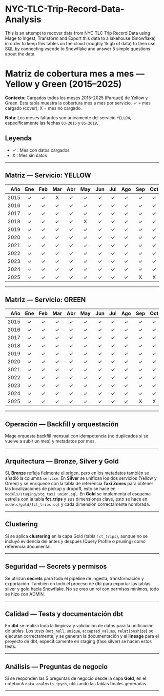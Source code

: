 # NYC-TLC-Trip-Record-Data-Analysis
This is an attempt to recover data from NYC TLC Trip Record Data using Mage to Ingest, Transform and Export this data to a lakehouse (Snowflake) in order to keep this tables on the cloud (roughly 15 gb of data) to then use SQL by connecting vscode to Snowflake and answer 5 simple questions about the data.


# Matriz de cobertura mes a mes — Yellow y Green (2015–2025) 

**Contexto**: Cargados todos los meses 2015–2025 (Parquet) de Yellow y Green. Esta tabla muestra la cobertura mes a mes por servicio. ✓ = mes cargado (cover), X = mes no cargado.

**Nota**: Los meses faltantes son únicamente del servicio `YELLOW`, específicamente las fechas `03-2015` y `05-2018`.

## Leyenda

* ✓ : Mes con datos cargados
* X : Mes sin datos

---

## Matriz — Servicio: YELLOW

|  Año | Ene | Feb | Mar | Abr | May | Jun | Jul | Ago | Sep | Oct | Nov | Dic |
| ---: | :-: | :-: | :-: | :-: | :-: | :-: | :-: | :-: | :-: | :-: | :-: | :-: |
| 2015 |  ✓  |  ✓  |  X  |  ✓  |  ✓  |  ✓  |  ✓  |  ✓  |  ✓  |  ✓  |  ✓  |  ✓  |
| 2016 |  ✓  |  ✓  |  ✓  |  ✓  |  ✓  |  ✓  |  ✓  |  ✓  |  ✓  |  ✓  |  ✓  |  ✓  |
| 2017 |  ✓  |  ✓  |  ✓  |  ✓  |  ✓  |  ✓  |  ✓  |  ✓  |  ✓  |  ✓  |  ✓  |  ✓  |
| 2018 |  ✓  |  ✓  |  ✓  |  ✓  |  X  |  ✓  |  ✓  |  ✓  |  ✓  |  ✓  |  ✓  |  ✓  |
| 2019 |  ✓  |  ✓  |  ✓  |  ✓  |  ✓  |  ✓  |  ✓  |  ✓  |  ✓  |  ✓  |  ✓  |  ✓  |
| 2020 |  ✓  |  ✓  |  ✓  |  ✓  |  ✓  |  ✓  |  ✓  |  ✓  |  ✓  |  ✓  |  ✓  |  ✓  |
| 2021 |  ✓  |  ✓  |  ✓  |  ✓  |  ✓  |  ✓  |  ✓  |  ✓  |  ✓  |  ✓  |  ✓  |  ✓  |
| 2022 |  ✓  |  ✓  |  ✓  |  ✓  |  ✓  |  ✓  |  ✓  |  ✓  |  ✓  |  ✓  |  ✓  |  ✓  |
| 2023 |  ✓  |  ✓  |  ✓  |  ✓  |  ✓  |  ✓  |  ✓  |  ✓  |  ✓  |  ✓  |  ✓  |  ✓  |
| 2024 |  ✓  |  ✓  |  ✓  |  ✓  |  ✓  |  ✓  |  ✓  |  ✓  |  ✓  |  ✓  |  ✓  |  ✓  |
| 2025 |  ✓  |  ✓  |  ✓  |  ✓  |  ✓  |  ✓  |  ✓  |  ✓  |  X  |  X  |  X  |  X  |

---

## Matriz — Servicio: GREEN

|  Año | Ene | Feb | Mar | Abr | May | Jun | Jul | Ago | Sep | Oct | Nov | Dic |
| ---: | :-: | :-: | :-: | :-: | :-: | :-: | :-: | :-: | :-: | :-: | :-: | :-: |
| 2015 |  ✓  |  ✓  |  ✓  |  ✓  |  ✓  |  ✓  |  ✓  |  ✓  |  ✓  |  ✓  |  ✓  |  ✓  |
| 2016 |  ✓  |  ✓  |  ✓  |  ✓  |  ✓  |  ✓  |  ✓  |  ✓  |  ✓  |  ✓  |  ✓  |  ✓  |
| 2017 |  ✓  |  ✓  |  ✓  |  ✓  |  ✓  |  ✓  |  ✓  |  ✓  |  ✓  |  ✓  |  ✓  |  ✓  |
| 2018 |  ✓  |  ✓  |  ✓  |  ✓  |  ✓  |  ✓  |  ✓  |  ✓  |  ✓  |  ✓  |  ✓  |  ✓  |
| 2019 |  ✓  |  ✓  |  ✓  |  ✓  |  ✓  |  ✓  |  ✓  |  ✓  |  ✓  |  ✓  |  ✓  |  ✓  |
| 2020 |  ✓  |  ✓  |  ✓  |  ✓  |  ✓  |  ✓  |  ✓  |  ✓  |  ✓  |  ✓  |  ✓  |  ✓  |
| 2021 |  ✓  |  ✓  |  ✓  |  ✓  |  ✓  |  ✓  |  ✓  |  ✓  |  ✓  |  ✓  |  ✓  |  ✓  |
| 2022 |  ✓  |  ✓  |  ✓  |  ✓  |  ✓  |  ✓  |  ✓  |  ✓  |  ✓  |  ✓  |  ✓  |  ✓  |
| 2023 |  ✓  |  ✓  |  ✓  |  ✓  |  ✓  |  ✓  |  ✓  |  ✓  |  ✓  |  ✓  |  ✓  |  ✓  |
| 2024 |  ✓  |  ✓  |  ✓  |  ✓  |  ✓  |  ✓  |  ✓  |  ✓  |  ✓  |  ✓  |  ✓  |  ✓  |
| 2025 |  ✓  |  ✓  |  ✓  |  ✓  |  ✓  |  ✓  |  ✓  |  ✓  |  X  |  X  |  X  |  X  |

---

## Operación — Backfill y orquestación

Mage orquesta backfill mensual con idempotencia (no duplicados si se vuelve a subir un mes) y metadatos por mes.

---

## Arquitectura — Bronze, Silver y Gold

Sí, **Bronze** refleja fielmente el origen, pero en los metadatos también se añadió la columna `service`. En **Silver** se unifican los dos servicios (Yellow y Green) y se enriquece con la tabla de referencia **Taxi Zones** para obtener las localizaciones de pickup y dropoff, esto se hace en `models/staging/stg_taxi_union.sql`. En **Gold** se implementa el esquema estrella con la tabla **fct_trips** y sus dimensiones clave, esto se hace en `models/gold/fct_trips.sql` y cada dimensión correctamente nombrada.

---

## Clustering

Sí se aplica **clustering** en la capa Gold (tabla `fct_trips`), aunque no se incluyó evidencia del antes y después (Query Profile o pruning) como referencia documental.

---

## Seguridad — Secrets y permisos

Se utilizan **secrets** para todo el pipeline de ingesta, transformación y exportación. También en todo el proceso de dbt para exportar las tablas silver y gold hacia Snowflake. No se creo un rol con permisos mínimos, todo se hizo con ADMIN.

---

## Calidad — Tests y documentación dbt

En **dbt** se realiza toda la limpieza y validación de datos para la unificación de tablas. Los tests (`not_null`, `unique`, `accepted_values`, `relationships`) se ejecutan correctamente, y se generan la documentación y el **lineage** para el proyecto de dbt, específicamente en staging (fase silver) se hacen estos tests.

---

## Análisis — Preguntas de negocio

Sí se responden las 5 preguntas de negocio desde la capa **Gold**, en el notebook `data_analysis.ipynb`, utilizando las tablas finales generadas.

---
